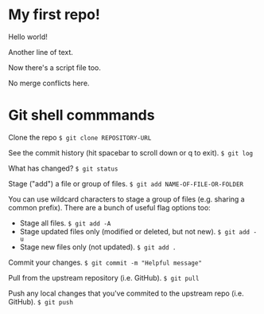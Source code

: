 # My first repo!

Hello world!

Another line of text.

Now there's a script file too.

No merge conflicts here.




# Git shell commmands

Clone the repo
`$ git clone REPOSITORY-URL`

See the commit history (hit spacebar to scroll down or q to exit).
`$ git log`

What has changed?
`$ git status`

Stage ("add") a file or group of files.
`$ git add NAME-OF-FILE-OR-FOLDER`

You can use wildcard characters to stage a group of files (e.g. sharing a common prefix). There are a bunch of useful flag options too:

* Stage all files.
  `$ git add -A`
* Stage updated files only (modified or deleted, but not new).
  `$ git add -u`
* Stage new files only (not updated).
  `$ git add .`

Commit your changes.
`$ git commit -m "Helpful message"`

Pull from the upstream repository (i.e. GitHub).
`$ git pull`

Push any local changes that you've commited to the upstream repo (i.e. GitHub).
`$ git push`


